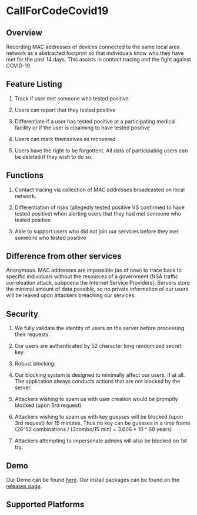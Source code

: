 # CallForCodeCovid19

## Overview

Recording MAC addresses of devices connected to the same local area network as a abstracted footprint so that individuals 
know who they have met for the past 14 days. This assists in contact tracing and the fight against COVID-19. 

## Feature Listing

1. Track if user met someone who tested positive

2. Users can report that they tested positive

3. Differentiate if a user has tested positive at a participating medical facility or if the user is cloaiming to have tested positive

4. Users can mark themselves as recovered

5. Users have the right to be forgottent. All data of participating users can be deleted if they wish to do so. 

## Functions

1. Contact tracing via collection of MAC addresses broadcasted on local network. 

2. Differentiation of risks (allegedly tested positive VS confirmed to have tested positive) when alerting users that they had met someone who tested positive

3. Able to support users who did not join our services before they met someone who tested positive

## Difference from other services

Anonymous. MAC addresses are impossible (as of now) to trace back to specific individuals without the resources of a 
government (NSA traffic correleation attack, subpoena the Internet Service Providers). Servers store the minimal amount 
of data possible, so no private information of our users will be leaked upon attackers breaching our services. 

## Security

1. We fully validate the identity of users on the server before processing their requests. 

2. Our users are authenticated by 52 character long randomized secret key. 

3. Robust blocking:
  
  1. Our blocking system is designed to minimally affect our users, if at all. The application always conducts actions that are not blocked by the server.  

  2. Attackers wishing to spam us with user creation would be promptly blocked (upon 3rd request)
  
  3. Attackers wishing to spam us with key guesses will be blocked (upon 3rd request) for 15 minutes. Thus no key can be guesses in a time frame (26^52 combinations / (3combo/15 min) = 3.606 * 10 ^ 68 years)
  
  4. Attackers attempting to impersonate admins will also be blocked on 1st try. 
  
## Demo

Our Demo can be found [here](https://youtu.be/507I2lZGL7Q). Our install packages can be found on the [releases page](https://github.com/RyanTooOp/CallForCodeCovid19/releases).

## Supported Platforms




  

